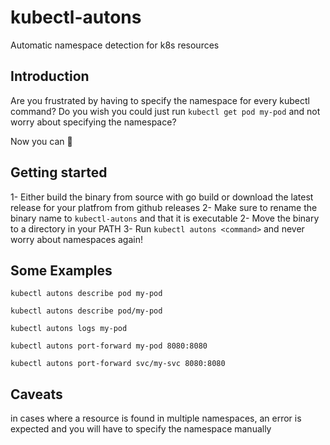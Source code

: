 # kubectl-autons

Automatic namespace detection for k8s resources

## Introduction

Are you frustrated by having to specify the namespace for every kubectl command?
Do you wish you could just run `kubectl get pod my-pod` and not worry about specifying the namespace?

Now you can :name_badge:

## Getting started

1- Either build the binary from source with go build or download the latest release for your platfrom from github releases
2- Make sure to rename the binary name to `kubectl-autons` and that it is executable
2- Move the binary to a directory in your PATH
3- Run `kubectl autons <command>` and never worry about namespaces again!

## Some Examples

```base
kubectl autons describe pod my-pod
```

```base
kubectl autons describe pod/my-pod
```

```base
kubectl autons logs my-pod
```

```base
kubectl autons port-forward my-pod 8080:8080
```

```base
kubectl autons port-forward svc/my-svc 8080:8080
```

## Caveats

in cases where a resource is found in multiple namespaces, an error is expected and you will have to specify the namespace manually
